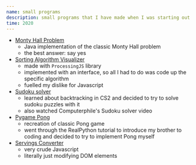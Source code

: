 ```yaml
---
name: small programs
description: small programs that I have made when I was starting out
time: 2020
---
```


- [Monty Hall Problem](https://github.com/brainuser5705/monty-hall-problem)
    - Java implementation of the classic Monty Hall problem
    - the best answer: say yes
- [Sorting Algorithm Visualizer](/sorting-visuals)
    - made with `ProcessingJS` library
    - implemented with an interface, so all I had to do was code up the specific algorithm
    - fuelled my dislike for Javascript
- [Sudoku solver](https://github.com/brainuser5705/sudoku-solver)
    - learned about backtracking in CS2 and decided to try to solve sudoku puzzles with it
    - also watched Computerphile's Sudoku solver video
- [Pygame Pong](https://github.com/brainuser5705/py-game-pong)
    - recreation of classic Pong game
    - went through the RealPython tutorial to introduce my brother to coding and decided to try to implement Pong myself
- [Servings Converter](/servings-converter)
    - very crude Javascript
    - literally just modifying DOM elements
